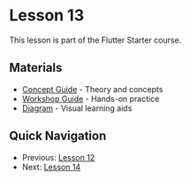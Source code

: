 # Lesson 13

This lesson is part of the Flutter Starter course.

## Materials

- [Concept Guide](./concept.md) - Theory and concepts
- [Workshop Guide](./workshop_13.md) - Hands-on practice
- [Diagram](./diagram.md) - Visual learning aids

## Quick Navigation

- Previous: [Lesson 12](/docs/lessons/lesson-12)
- Next: [Lesson 14](/docs/lessons/lesson-14)
